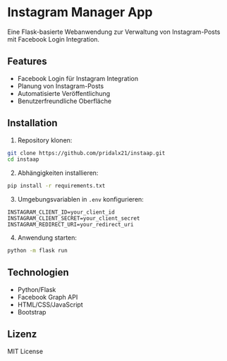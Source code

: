 # Instagram Manager App

Eine Flask-basierte Webanwendung zur Verwaltung von Instagram-Posts mit Facebook Login Integration.

## Features

- Facebook Login für Instagram Integration
- Planung von Instagram-Posts
- Automatisierte Veröffentlichung
- Benutzerfreundliche Oberfläche

## Installation

1. Repository klonen:
```bash
git clone https://github.com/pridalx21/instaap.git
cd instaap
```

2. Abhängigkeiten installieren:
```bash
pip install -r requirements.txt
```

3. Umgebungsvariablen in `.env` konfigurieren:
```
INSTAGRAM_CLIENT_ID=your_client_id
INSTAGRAM_CLIENT_SECRET=your_client_secret
INSTAGRAM_REDIRECT_URI=your_redirect_uri
```

4. Anwendung starten:
```bash
python -m flask run
```

## Technologien

- Python/Flask
- Facebook Graph API
- HTML/CSS/JavaScript
- Bootstrap

## Lizenz

MIT License
